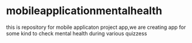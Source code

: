 # mobileapplicationmentalhealth
this is repository for mobile applicaton project app,we are creating app for some kind to check mental health during various quizzess
